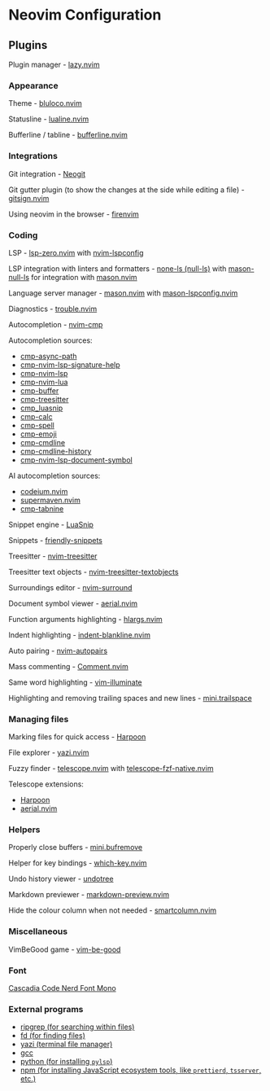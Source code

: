 # Neovim Configuration

## Plugins

Plugin manager - [lazy.nvim](https://github.com/folke/lazy.nvim)

### Appearance

Theme - [bluloco.nvim](https://github.com/uloco/bluloco.nvim)

Statusline - [lualine.nvim](https://github.com/nvim-lualine/lualine.nvim)

Bufferline / tabline - [bufferline.nvim](https://github.com/akinsho/bufferline.nvim)

### Integrations

Git integration - [Neogit](https://github.com/NeogitOrg/neogit)

Git gutter plugin (to show the changes at the side while editing a file) - [gitsign.nvim](https://github.com/lewis6991/gitsigns.nvim)

Using neovim in the browser - [firenvim](https://github.com/glacambre/firenvim)

### Coding

LSP - [lsp-zero.nvim](https://github.com/VonHeikemen/lsp-zero.nvim) with [nvim-lspconfig](https://github.com/neovim/nvim-lspconfig)

LSP integration with linters and formatters - [none-ls (null-ls)](https://github.com/nvimtools/none-ls.nvim) with [mason-null-ls](https://github.com/jay-babu/mason-null-ls.nvim) for integration with [mason.nvim](https://github.com/williamboman/mason.nvim)

Language server manager - [mason.nvim](https://github.com/williamboman/mason.nvim) with [mason-lspconfig.nvim](https://github.com/williamboman/mason-lspconfig.nvim)

Diagnostics - [trouble.nvim](https://github.com/folke/trouble.nvim)

Autocompletion - [nvim-cmp](https://github.com/hrsh7th/nvim-cmp)

Autocompletion sources:

- [cmp-async-path](https://codeberg.org/FelipeLema/cmp-async-path)
- [cmp-nvim-lsp-signature-help](https://github.com/hrsh7th/cmp-nvim-lsp-signature-help)
- [cmp-nvim-lsp](https://github.com/hrsh7th/cmp-nvim-lsp)
- [cmp-nvim-lua](https://github.com/hrsh7th/cmp-nvim-lua)
- [cmp-buffer](https://github.com/hrsh7th/cmp-buffer)
- [cmp-treesitter](https://github.com/ray-x/cmp-treesitter)
- [cmp_luasnip](https://github.com/saadparwaiz1/cmp_luasnip)
- [cmp-calc](https://github.com/hrsh7th/cmp-calc)
- [cmp-spell](https://github.com/f3fora/cmp-spell)
- [cmp-emoji](https://github.com/hrsh7th/cmp-emoji)
- [cmp-cmdline](https://github.com/hrsh7th/cmp-cmdline)
- [cmp-cmdline-history](https://github.com/dmitmel/cmp-cmdline-history)
- [cmp-nvim-lsp-document-symbol](https://github.com/hrsh7th/cmp-nvim-lsp-document-symbol)

AI autocompletion sources:
- [codeium.nvim](https://github.com/Exafunction/codeium.nvim)
- [supermaven.nvim](https://github.com/supermaven-inc/supermaven-nvim)
- [cmp-tabnine](https://github.com/tzachar/cmp-tabnine)

Snippet engine - [LuaSnip](https://github.com/L3MON4D3/LuaSnip)

Snippets - [friendly-snippets](https://github.com/rafamadriz/friendly-snippets)

Treesitter - [nvim-treesitter](https://github.com/nvim-treesitter/nvim-treesitter)

Treesitter text objects - [nvim-treesitter-textobjects](https://github.com/nvim-treesitter/nvim-treesitter-textobjects)

Surroundings editor - [nvim-surround](https://github.com/kylechui/nvim-surround)

Document symbol viewer - [aerial.nvim](https://github.com/stevearc/aerial.nvim)

Function arguments highlighting - [hlargs.nvim](https://github.com/m-demare/hlargs.nvim)

Indent highlighting - [indent-blankline.nvim](https://github.com/lukas-reineke/indent-blankline.nvim)

Auto pairing - [nvim-autopairs](https://github.com/windwp/nvim-autopairs)

Mass commenting - [Comment.nvim](https://github.com/numToStr/Comment.nvim)

Same word highlighting - [vim-illuminate](https://github.com/RRethy/vim-illuminate)

Highlighting and removing trailing spaces and new lines - [mini.trailspace](https://github.com/echasnovski/mini.trailspace)

### Managing files

Marking files for quick access - [Harpoon](https://github.com/ThePrimeagen/harpoon)

File explorer - [yazi.nvim](https://github.com/mikavilpas/yazi.nvim)

Fuzzy finder - [telescope.nvim](https://github.com/nvim-telescope/telescope.nvim) with [telescope-fzf-native.nvim](https://github.com/nvim-telescope/telescope-fzf-native.nvim)

Telescope extensions:

- [Harpoon](https://github.com/ThePrimeagen/harpoon)
- [aerial.nvim](https://github.com/stevearc/aerial.nvim)

### Helpers

Properly close buffers - [mini.bufremove](https://github.com/echasnovski/mini.bufremove)

Helper for key bindings - [which-key.nvim](https://github.com/folke/which-key.nvim)

Undo history viewer - [undotree](https://github.com/mbbill/undotree)

Markdown previewer - [markdown-preview.nvim](https://github.com/iamcco/markdown-preview.nvim)

Hide the colour column when not needed - [smartcolumn.nvim](https://github.com/m4xshen/smartcolumn.nvim)

### Miscellaneous

VimBeGood game - [vim-be-good](https://github.com/ThePrimeagen/vim-be-good)

### Font

[Cascadia Code Nerd Font Mono](https://github.com/ryanoasis/nerd-fonts/tree/master/patched-fonts/CascadiaCode)

### External programs

- [ripgrep (for searching within files)](https://github.com/BurntSushi/ripgrep)
- [fd (for finding files)](https://github.com/sharkdp/fd)
- [yazi (terminal file manager)](https://github.com/sxyazi/yazi)
- [gcc](https://gcc.gnu.org/)
- [python (for installing `pylsp`)](https://www.python.org/)
- [npm (for installing JavaScript ecosystem tools, like `prettierd`, `tsserver`, etc.)](https://www.npmjs.com/)
